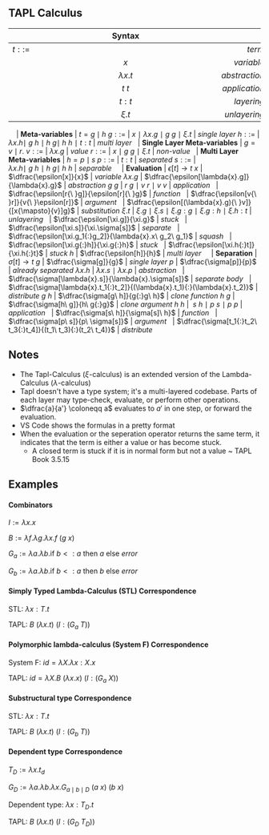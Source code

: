 <? Part of the TAPL project, under the Apache License v2.0 with LLVM
   Exceptions. See /LICENSE for license information.
   SPDX-License-Identifier: Apache-2.0 WITH LLVM-exception ?>

## TAPL Calculus

&nbsp;           | **Syntax**                                                                   | &nbsp;
---              | :-:                                                                          | ---:
$t ::=$          | $\hspace{20em}$                                                              | *term*
&nbsp;           | $x$                                                                          | *variable*
&nbsp;           | $\lambda{x}{.}t$                                                             | *abstraction*
&nbsp;           | $t{\ }t$                                                                     | *application*
&nbsp;           | $t{:}t$                                                                      | *layering*
&nbsp;           | $\xi.t$                                                                      | *unlayering*
&nbsp;
&nbsp;           | **Meta-variables**                                                           | $t = g{\mid}h$
$g ::=$          | $x\ \mid\ \lambda{x}.g\ \mid\ g{\ }g\ \mid\ \xi.t$                           | *single layer*
$h ::=$          | $\lambda{x}.h\mid\ g{\ }h\ \mid\ h{\ }g\mid\ h{\ }h\ \mid\ t{:}t$            | *multi layer*
&nbsp;           | **Single Layer Meta-variables**                                              | $g = v{\mid}r$.
$v ::=$          | $\lambda{x}.g$                                                               | *value*
$r ::=$          | $x\ \mid\ g{\ }g\ \mid\ \xi.t$                                               | *non-value*
&nbsp;           | **Multi Layer Meta-variables**                                               | $h = p{\mid}s$
$p ::=$          | $t{:}t$                                                                      | *separated*
$s ::=$          | $\lambda{x}.h\mid\ g{\ }h\ \mid\ h{\ }g\mid\ h{\ }h$                         | *separable*
&nbsp;
&nbsp;           | **Evaluation**                                                               | $\epsilon[t] \to t$
$x$              | $\dfrac{\epsilon[x]}{x}$                                                     | *variable*
$\lambda{x}.g$   | $\dfrac{\epsilon[\lambda{x}.g]}{\lambda{x}.g}$                               | *abstraction*
$g\ g$           | $r{\ }g\ \mid\ v{\ }r\ \mid\ v{\ }v$                                         | *application*
&nbsp;           | $\dfrac{\epsilon[r{\ }g]}{\epsilon[r]{\ }g}$                                 | *function*
&nbsp;           | $\dfrac{\epsilon[v{\ }r]}{v{\ }\epsilon[r]}$                                 | *argument*
&nbsp;           | $\dfrac{\epsilon[(\lambda{x}.g){\ }v]}{[x{\mapsto}{v}]g}$                    | *substitution*
$\xi.t$          | $\xi.g\ \mid\ \xi.s\ \mid\ \xi.g{:}g\ \mid\ \xi.g{:}h\ \mid\ \xi.h{:}t$      | *unlayering*
&nbsp;           | $\dfrac{\epsilon[\xi.g]}{\xi.g}$                                             | *stuck*
&nbsp;           | $\dfrac{\epsilon[\xi.s]}{\xi.\sigma[s]}$                                     | *separate*
&nbsp;           | $\dfrac{\epsilon[\xi.g_1{:}g_2]}{\lambda{x}.x\ g_2\ g_1}$                    | *squash*
&nbsp;           | $\dfrac{\epsilon[\xi.g{:}h]}{\xi.g{:}h}$                                     | *stuck*
&nbsp;           | $\dfrac{\epsilon[\xi.h{:}t]}{\xi.h{:}t}$                                     | *stuck*
$h$              | $\dfrac{\epsilon[h]}{h}$                                                     | *multi layer*
&nbsp;
&nbsp;           | **Separation**                                                               | $\sigma[t] \to t$
$g$              | $\dfrac{\sigma[g]}{g}$                                                       | *single layer*
$p$              | $\dfrac{\sigma[p]}{p}$                                                       | *already separated*
$\lambda{x}.h$   | $\lambda{x}.s\ \mid\ \lambda{x}.p$                                           | *abstraction*
&nbsp;           | $\dfrac{\sigma[\lambda{x}.s]}{\lambda{x}.\sigma[s]}$                         | *separate body*
&nbsp;           | $\dfrac{\sigma[\lambda{x}.t_1{:}t_2]}{(\lambda{x}.t_1){:}(\lambda{x}.t_2)}$  | *distribute*
$g\ h$           | $\dfrac{\sigma[g\ h]}{g{:}g\ h}$                                             | *clone function*
$h\ g$           | $\dfrac{\sigma[h\ g]}{h\ g{:}g}$                                             | *clone argument*
$h\ h$           | $\ s\ h\ \mid\ p\ s\ \mid\ p\ p$                                             | *application*
&nbsp;           | $\dfrac{\sigma[s\ h]}{\sigma[s]\ h}$                                         | *function*
&nbsp;           | $\dfrac{\sigma[p\ s]}{p\ \sigma[s]}$                                         | *argument*
&nbsp;           | $\dfrac{\sigma[t_1{:}t_2\ t_3{:}t_4]}{(t_1\ t_3){:}(t_2\ t_4)}$              | *distribute*


## Notes
* The Tapl-Calculus ($\xi$-calculus) is an extended version of the Lambda-Calculus ($\lambda$-calculus)
* Tapl doesn't have a type system; it's a multi-layered codebase. Parts of each layer may type-check, evaluate, or perform other operations.
* $\dfrac{a}{a'} \coloneqq a$ evaluates to $a'$ in one step, or forward the evaluation.
* VS Code shows the formulas in a pretty format
* When the evaluation or the seperation operator returns the same term, it indicates that the term is either a value or has become stuck.
  * A closed term is stuck if it is in normal form but not a value ~ TAPL Book 3.5.15

## Examples
#### Combinators

$I:= \lambda x. x$

$B:= \lambda f.\lambda g. \lambda x.f\ (g\ x)$

$G_a:= \lambda a.\lambda b. \text{if}\  b<:a\text{ then }a\text{ else }error$

$G_b:= \lambda a.\lambda b. \text{if}\  b<:a\text{ then }b\text{ else }error$

#### Simply Typed Lambda-Calculus (STL) Correspondence
STL: $\lambda x{:}T.t$

TAPL: $B\ (\lambda x.t)\ (I{:}(G_a\ T))$

#### Polymorphic lambda-calculus (System F) Correspondence
System F: $id = \lambda X. \lambda x{:}X. x$

TAPL: $id = \lambda X. B\ (\lambda x. x)\ (I{:}(G_a\ X))$

#### Substructural type Correspondence

STL: $\lambda x{:}T.t$

TAPL: $B\ (\lambda x.t)\ (I{:}(G_b\ T))$

#### Dependent type Correspondence

$T_D:= \lambda x. t_d$

$G_D:= \lambda a.\lambda b. \lambda x. G_{a\mid b\mid D}\ (a\ x)\ (b\ x)$

Dependent type: $\lambda x{:}T_D.t$

TAPL: $B\ (\lambda x.t)\ (I{:}(G_D\ T_D))$